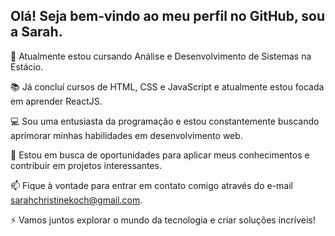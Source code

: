## Olá! Seja bem-vindo ao meu perfil no GitHub, sou a Sarah.

🌱 Atualmente estou cursando Análise e Desenvolvimento de Sistemas na Estácio.

📚 Já concluí cursos de HTML, CSS e JavaScript e atualmente estou focada em aprender ReactJS.

💻 Sou uma entusiasta da programação e estou constantemente buscando aprimorar minhas habilidades em desenvolvimento web.

🔭 Estou em busca de oportunidades para aplicar meus conhecimentos e contribuir em projetos interessantes.

📫 Fique à vontade para entrar em contato comigo através do e-mail sarahchristinekoch@gmail.com.

⚡ Vamos juntos explorar o mundo da tecnologia e criar soluções incríveis!
